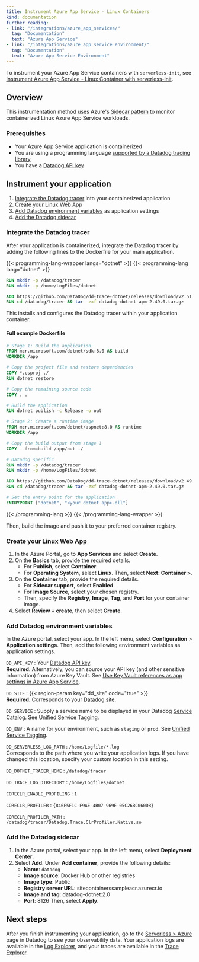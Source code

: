 ```yaml
---
title: Instrument Azure App Service - Linux Containers
kind: documentation
further_reading:
- link: "/integrations/azure_app_services/"
  tag: "Documentation"
  text: "Azure App Service"
- link: "/integrations/azure_app_service_environment/"
  tag: "Documentation"
  text: "Azure App Service Environment"
---
```


<div class="alert alert-info">To instrument your Azure App Service containers with <code>serverless-init</code>, see <a href="/serverless/guide/azure_app_service_linux_serverless_init">Instrument Azure App Service - Linux Container with serverless-init</a>.</div>

## Overview

This instrumentation method uses Azure's [Sidecar pattern][1] to monitor containerized Linux Azure App Service workloads.

### Prerequisites

- Your Azure App Service application is containerized
- You are using a programming language [supported by a Datadog tracing library][2]
- You have a [Datadog API key][3]

## Instrument your application

1. [Integrate the Datadog tracer](#integrate-the-datadog-tracer) into your containerized application
1. [Create your Linux Web App](#create-your-linux-web-app)
1. [Add Datadog environment variables](#add-datadog-environment-variables) as application settings
1. [Add the Datadog sidecar](#add-the-datadog-sidecar)

### Integrate the Datadog tracer

After your application is containerized, integrate the Datadog tracer by adding the following lines to the Dockerfile for your main application.

{{< programming-lang-wrapper langs="dotnet" >}}
{{< programming-lang lang="dotnet" >}}

```dockerfile
RUN mkdir -p /datadog/tracer
RUN mkdir -p /home/LogFiles/dotnet

ADD https://github.com/DataDog/dd-trace-dotnet/releases/download/v2.51.0/datadog-dotnet-apm-2.49.0.tar.gz /datadog/tracer
RUN cd /datadog/tracer && tar -zxf datadog-dotnet-apm-2.49.0.tar.gz
```

This installs and configures the Datadog tracer within your application container.

#### Full example Dockerfile

```dockerfile
# Stage 1: Build the application
FROM mcr.microsoft.com/dotnet/sdk:8.0 AS build
WORKDIR /app

# Copy the project file and restore dependencies
COPY *.csproj ./
RUN dotnet restore

# Copy the remaining source code
COPY . .

# Build the application
RUN dotnet publish -c Release -o out

# Stage 2: Create a runtime image
FROM mcr.microsoft.com/dotnet/aspnet:8.0 AS runtime
WORKDIR /app

# Copy the build output from stage 1
COPY --from=build /app/out ./

# Datadog specific
RUN mkdir -p /datadog/tracer
RUN mkdir -p /home/LogFiles/dotnet

ADD https://github.com/DataDog/dd-trace-dotnet/releases/download/v2.49.0/datadog-dotnet-apm-2.49.0.tar.gz /datadog/tracer
RUN cd /datadog/tracer && tar -zxf datadog-dotnet-apm-2.49.0.tar.gz

# Set the entry point for the application
ENTRYPOINT ["dotnet", "<your dotnet app>.dll"]
```
{{< /programming-lang >}}
{{< /programming-lang-wrapper >}}

Then, build the image and push it to your preferred container registry.

### Create your Linux Web App

1. In the Azure Portal, go to **App Services** and select **Create**.
1. On the **Basics** tab, provide the required details.
   - For **Publish**, select **Container**.
   - For **Operating System**, select **Linux**.
   Then, select **Next: Container >**.
1. On the **Container** tab, provide the required details.
   - For **Sidecar support**, select **Enabled**.
   - For **Image Source**, select your chosen registry.
   - Then, specify the **Registry**, **Image**, **Tag**, and **Port** for your container image.
1. Select **Review + create**, then select **Create**.

### Add Datadog environment variables

In the Azure portal, select your app. In the left menu, select **Configuration** > **Application settings**. Then, add the following environment variables as application settings.


`DD_API_KEY` 
: Your [Datadog API key][3]. <br/>
**Required**. Alternatively, you can source your API key (and other sensitive information) from Azure Key Vault. See [Use Key Vault references as app settings in Azure App Service][4].

`DD_SITE` 
: {{< region-param key="dd_site" code="true" >}} <br/>
**Required**. Corresponds to your [Datadog site][5].

`DD_SERVICE` 
: Supply a service name to be displayed in your Datadog [Service Catalog][6]. See [Unified Service Tagging][7]. 

`DD_ENV` 
: A name for your environment, such as `staging` or `prod`. See [Unified Service Tagging][7].

`DD_SERVERLESS_LOG_PATH` 
: `/home/Logfile/*.log` <br/>
Corresponds to the path where you write your application logs. If you have changed this location, specify your custom location in this setting.

`DD_DOTNET_TRACER_HOME` 
: `/datadog/tracer`

`DD_TRACE_LOG_DIRECTORY` 
: `/home/Logfiles/dotnet`

`CORECLR_ENABLE_PROFILING` 
: `1`

`CORECLR_PROFILER` 
: `{846F5F1C-F9AE-4B07-969E-05C26BC060D8}`

`CORECLR_PROFILER_PATH` 
: `/datadog/tracer/Datadog.Trace.ClrProfiler.Native.so`

<!-- some vars above need details, and also are they dotnet specific? -->

### Add the Datadog sidecar

1. In the Azure portal, select your app. In the left menu, select **Deployment Center**.
1. Select **Add**. Under **Add container**, provide the following details:
   - **Name**: `datadog`
   - **Image source**: Docker Hub or other registries
   - **Image type**: Public
   - **Registry server URL**: sitecontainerssampleacr.azurecr.io
   - **Image and tag**: datadog-dotnet:2.0
   - **Port**: 8126
   Then, select **Apply**.
   <!-- let's make sure these are the right things in the UI -->

<!-- https://learn.microsoft.com/en-us/azure/app-service/tutorial-custom-container-sidecar -->
<!-- https://learn.microsoft.com/en-us/azure/app-service/tutorial-custom-container?source=recommendations&tabs=azure-portal&pivots=container-linux -->

## Next steps

After you finish instrumenting your application, go to the [Serverless > Azure][8] page in Datadog to see your observability data. Your application logs are available in the [Log Explorer][9], and your traces are available in the [Trace Explorer][10].

[1]: https://azure.github.io/AppService/2024/04/04/Public-Preview-Sidecars-Webjobs.html
[2]: /tracing/trace_collection/library_config
[3]: /account_management/api-app-keys/
[4]: https://learn.microsoft.com/en-us/azure/app-service/app-service-key-vault-references
[5]: /getting_started/site/
[6]: https://app.datadoghq.com/services
[7]: /getting_started/tagging/unified_service_tagging/
[8]: https://app.datadoghq.com/functions?cloud=azure
[9]: https://app.datadoghq.com/logs
[10]: https://app.datadoghq.com/apm/traces